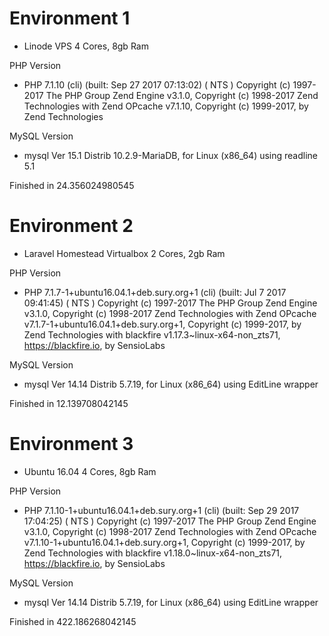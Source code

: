 
# Environment 1
- Linode VPS 4 Cores, 8gb Ram

PHP Version 
- PHP 7.1.10 (cli) (built: Sep 27 2017 07:13:02) ( NTS )
  Copyright (c) 1997-2017 The PHP Group
  Zend Engine v3.1.0, Copyright (c) 1998-2017 Zend Technologies
  with Zend OPcache v7.1.10, Copyright (c) 1999-2017, by Zend Technologies

MySQL Version
- mysql  Ver 15.1 Distrib 10.2.9-MariaDB, for Linux (x86_64) using readline 5.1

Finished in 24.356024980545

# Environment 2
- Laravel Homestead Virtualbox 2 Cores, 2gb Ram

PHP Version 
- PHP 7.1.7-1+ubuntu16.04.1+deb.sury.org+1 (cli) (built: Jul  7 2017 09:41:45) ( NTS )
  Copyright (c) 1997-2017 The PHP Group
  Zend Engine v3.1.0, Copyright (c) 1998-2017 Zend Technologies
  with Zend OPcache v7.1.7-1+ubuntu16.04.1+deb.sury.org+1, Copyright (c) 1999-2017, by Zend Technologies
  with blackfire v1.17.3~linux-x64-non_zts71, https://blackfire.io, by SensioLabs

MySQL Version
- mysql  Ver 14.14 Distrib 5.7.19, for Linux (x86_64) using  EditLine wrapper
    
Finished in 12.139708042145


# Environment 3
- Ubuntu 16.04 4 Cores, 8gb Ram

PHP Version 
- PHP 7.1.10-1+ubuntu16.04.1+deb.sury.org+1 (cli) (built: Sep 29 2017 17:04:25) ( NTS )
  Copyright (c) 1997-2017 The PHP Group
  Zend Engine v3.1.0, Copyright (c) 1998-2017 Zend Technologies
  with Zend OPcache v7.1.10-1+ubuntu16.04.1+deb.sury.org+1, Copyright (c) 1999-2017, by Zend Technologies
  with blackfire v1.18.0~linux-x64-non_zts71, https://blackfire.io, by SensioLabs

MySQL Version
- mysql  Ver 14.14 Distrib 5.7.19, for Linux (x86_64) using  EditLine wrapper

Finished in 422.186268042145

